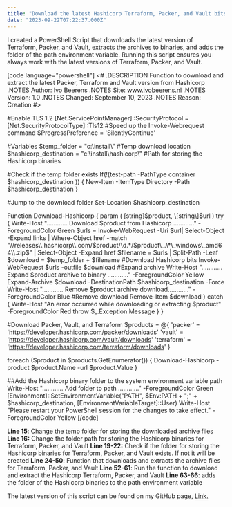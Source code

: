 ```yaml
---
title: "Download the latest Hashicorp Terraform, Packer, and Vault bits"
date: "2023-09-22T07:22:37.000Z"
---
```


I created a PowerShell Script that downloads the latest version of Terraform, Packer, and Vault, extracts the archives to binaries, and adds the folder of the path environment variable. Running this script ensures you always work with the latest versions of Terraform, Packer, and Vault.

\[code language="powershell"\] <# .DESCRIPTION Function to download and extract the latest Packer, Terraform and Vault version from Hashicorp .NOTES Author: Ivo Beerens .NOTES Site: www.ivobeerens.nl .NOTES Version: 1.0 .NOTES Changed: September 10, 2023 .NOTES Reason: Creation #>

#Enable TLS 1.2 \[Net.ServicePointManager\]::SecurityProtocol = \[Net.SecurityProtocolType\]::Tls12 #Speed up the Invoke-Webrequest command $ProgressPreference = 'SilentlyContinue'

#Variables $temp\_folder = "c:\\install\\" #Temp download location $hashicorp\_destination = "c:\\install\\hashicorp\\" #Path for storing the Hashicorp binaries

#Check if the temp folder exists If(!(test-path -PathType container $hashicorp\_destination )) { New-Item -ItemType Directory -Path $hashicorp\_destination }

#Jump to the download folder Set-Location $hashicorp\_destination

Function Download-Hashicorp { param ( \[string\]$product, \[string\]$url ) try { Write-Host "............ Download $product from Hashicorp ............" -ForegroundColor Green $urls = Invoke-WebRequest -Uri $url| Select-Object -Expand links | Where-Object href -match "//releases\\.hashicorp\\.com/$product/\\d.\*/$product\_.\*\_windows\_amd64\\.zip$" | Select-Object -Expand href $filename = $urls | Split-Path -Leaf $download = $temp\_folder + $filename #Download Hashicorp bits Invoke-WebRequest $urls -outfile $download #Expand archive Write-Host "............ Expand $product archive to binary ............" -ForegroundColor Yellow Expand-Archive $download -DestinationPath $hashicorp\_destination -Force Write-Host "............ Remove $product archive download............" -ForegroundColor Blue #Remove download Remove-Item $download } catch { Write-Host "An error occurred while downloading or extracting $product" -ForegroundColor Red throw $\_.Exception.Message } }

#Download Packer, Vault, and Terraform $products = @{ 'packer' = 'https://developer.hashicorp.com/packer/downloads' 'vault' = 'https://developer.hashicorp.com/vault/downloads' 'terraform' = 'https://developer.hashicorp.com/terraform/downloads' }

foreach ($product in $products.GetEnumerator()) { Download-Hashicorp -product $product.Name -url $product.Value }

##Add the Hashicorp binary folder to the system environment variable path Write-Host "............ Add folder to path ............" -ForegroundColor Green \[Environment\]::SetEnvironmentVariable("PATH", $Env:PATH + ";" + $hashicorp\_destination, \[EnvironmentVariableTarget\]::User) Write-Host "Please restart your PowerShell session for the changes to take effect." -ForegroundColor Yellow \[/code\]

**Line 15**: Change the temp folder for storing the downloaded archive files **Line 16:** Change the folder path for storing the Hashicorp binaries for Terraform, Packer, and Vault **Line 19-22:** Check if the folder for storing the Hashicorp binaries for Terraform, Packer, and Vault exists. If not it will be created **Line 24-50**: Function that downloads and extracts the archive files for Terraform, Packer, and Vault **Line 52-61**: Run the function to download and extract the Hashicorp Terraform, Packer, and Vault **Line 63-66**: adds the folder of the Hashicorp binaries to the path environment variable

The latest version of this script can be found on my GitHub page, [Link.](https://github.com/ibeerens/Powershell/blob/master/Hashicorp-Downloads.ps1)
